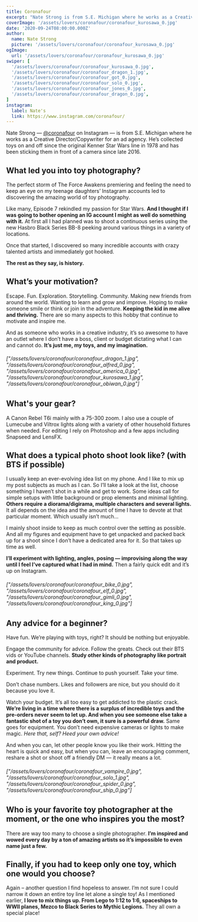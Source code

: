 ```yaml
---
title: Coronafour
excerpt: "Nate Strong is from S.E. Michigan where he works as a Creative Director / Copywriter for an ad agency. He's collected toys on and off since the original Kenner Star Wars line in 1978 and has been sticking them in front of a camera since late 2016."
coverImage: '/assets/lovers/coronafour/coronafour_kurosawa_0.jpg'
date: '2020-09-24T08:00:00.000Z'
author:
  name: Nate Strong
  picture: '/assets/lovers/coronafour/coronafour_kurosawa_0.jpg'
ogImage:
  url: '/assets/lovers/coronafour/coronafour_kurosawa_0.jpg'
swiper: [
  '/assets/lovers/coronafour/coronafour_kurosawa_0.jpg',
  '/assets/lovers/coronafour/coronafour_dragon_1.jpg',
  '/assets/lovers/coronafour/coronafour_got_0.jpg',
  '/assets/lovers/coronafour/coronafour_solo_0.jpg',
  '/assets/lovers/coronafour/coronafour_jones_0.jpg',
  '/assets/lovers/coronafour/coronafour_dragon_0.jpg',
]
instagram:
  label: Nate's
  link: https://www.instagram.com/coronafour/
---
```



Nate Strong — [@coronafour](https://www.instagram.com/coronafour/) on Instagram — is from S.E. Michigan where he works as a Creative Director/Copywriter for an ad agency. He’s collected toys on and off since the original Kenner Star Wars line in 1978 and has been sticking them in front of a camera since late 2016.


## What led you into toy photography?

The perfect storm of The Force Awakens premiering and feeling the need to keep an eye on my teenage daughters’ Instagram accounts led to discovering the amazing world of toy photography.

Like many, Episode 7 rekindled my passion for Star Wars. **And I thought if I was going to bother opening an IG account I might as well do something with it.** At first all I had planned was to shoot a continuous series using the new Hasbro Black Series BB-8 peeking around various things in a variety of locations.

Once that started, I discovered so many incredible accounts with crazy talented artists and immediately got hooked.

**The rest as they say, is history.**


## What’s your motivation?

Escape. Fun. Exploration. Storytelling. Community. Making new friends from around the world. Wanting to learn and grow and improve. Hoping to make someone smile or think or join in the adventure. **Keeping the kid in me alive and thriving.** There are so many aspects to this hobby that continue to motivate and inspire me. 

And as someone who works in a creative industry, it’s so awesome to have an outlet where I don’t have a boss, client or budget dictating what I can and cannot do. **It’s just me, my toys, and my imagination.**

###### ["/assets/lovers/coronafour/coronafour_dragon_1.jpg", "/assets/lovers/coronafour/coronafour_alfred_0.jpg", "/assets/lovers/coronafour/coronafour_america_0.jpg", "/assets/lovers/coronafour/coronafour_kurosawa_1.jpg", "/assets/lovers/coronafour/coronafour_obiwan_0.jpg"]


## What's your gear?

A Canon Rebel T6i mainly with a 75-300 zoom. I also use a couple of Lumecube and Viltrox lights along with a variety of other household fixtures when needed. For editing I rely on Photoshop and a few apps including Snapseed and LensFX.


## What does a typical photo shoot look like? (with BTS if possible)

I usually keep an ever-evolving idea list on my phone. And I like to mix up my post subjects as much as I can. So I’ll take a look at the list, choose something I haven’t shot in a while and get to work. Some ideas call for simple setups with little background or prop elements and minimal lighting. **Others require a diorama/digirama, multiple characters and several lights.** It all depends on the idea and the amount of time I have to devote at that particular moment. Which usually isn’t much...

I mainly shoot inside to keep as much control over the setting as possible. And all my figures and equipment have to get unpacked and packed back up for a shoot since I don’t have a dedicated area for it. So that takes up time as well. 

**I’ll experiment with lighting, angles, posing — improvising along the way until I feel I’ve captured what I had in mind.** Then a fairly quick edit and it’s up on Instagram.

###### ["/assets/lovers/coronafour/coronafour_bike_0.jpg", "/assets/lovers/coronafour/coronafour_elf_0.jpg", "/assets/lovers/coronafour/coronafour_gimli_0.jpg", "/assets/lovers/coronafour/coronafour_king_0.jpg"]


## Any advice for a beginner?

Have fun. We’re playing with toys, right? It should be nothing but enjoyable.

Engage the community for advice. Follow the greats. Check out their BTS vids or YouTube channels. **Study other kinds of photography like portrait and product.**

Experiment. Try new things. Continue to push yourself. Take your time.

Don’t chase numbers. Likes and followers are nice, but you should do it because you love it. 

Watch your budget. It’s all too easy to get addicted to the plastic crack. **We’re living in a time where there is a surplus of incredible toys and the pre-orders never seem to let up. And when you see someone else take a fantastic shot of a toy you don’t own, it sure is a powerful draw.** Same goes for equipment. You don’t need expensive cameras or lights to make magic. *Here that, self? Heed your own advice!*

And when you can, let other people know you like their work. Hitting the heart is quick and easy, but when you can, leave an encouraging comment, reshare a shot or shoot off a friendly DM — it really means a lot.

###### ["/assets/lovers/coronafour/coronafour_vampire_0.jpg", "/assets/lovers/coronafour/coronafour_solo_1.jpg", "/assets/lovers/coronafour/coronafour_spider_0.jpg", "/assets/lovers/coronafour/coronafour_ship_0.jpg"]


## Who is your favorite toy photographer at the moment, or the one who inspires you the most?

There are way too many to choose a single photographer. **I’m inspired and wowed every day by a ton of amazing artists so it’s impossible to even name just a few.**


## Finally, if you had to keep only one toy, which one would you choose?

Again – another question I find hopeless to answer. I’m not sure I could narrow it down an entire toy line let alone a single toy! As I mentioned earlier, **I love to mix things up. From Lego to 1:12 to 1:6, spaceships to WWII planes, Mezco to Black Series to Mythic Legions.** They all own a special place! 
